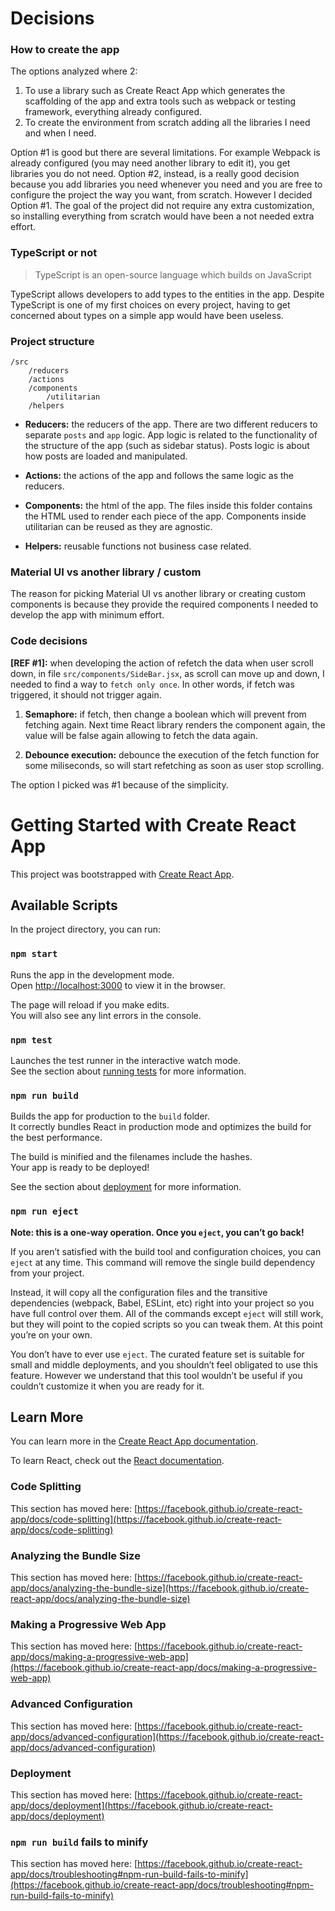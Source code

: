 # Decisions

### How to create the app
The options analyzed where 2:
1. To use a library such as Create React App which generates the scaffolding of the app and extra tools such as webpack or testing framework, everything already configured.
2. To create the environment from scratch adding all the libraries I need and when I need.

Option #1 is good but there are several limitations. For example Webpack is already configured (you may need another library to edit  it), you get libraries you do not need.
Option #2, instead, is a really good decision because you add libraries you need whenever you need and you are free to configure the project the way you want, from scratch.
However I decided Option #1. The goal of the project did not require any extra customization, so installing everything from scratch would have been a not needed extra effort.

### TypeScript or not
> TypeScript is an open-source language which builds on JavaScript

TypeScript allows developers to add types to the entities in the app.
Despite TypeScript is one of my first choices on every project, having to get concerned about types on a simple app would have been useless.

### Project structure
```
/src
    /reducers
    /actions
    /components
        /utilitarian
    /helpers
```

* __Reducers:__ the reducers of the app. There are two different reducers to separate `posts` and `app` logic. App logic is related to the functionality of the structure of the app (such as sidebar status). Posts logic is about how posts are loaded and manipulated. 

* __Actions:__ the actions of the app and follows the same logic as the reducers.

* __Components:__ the html of the app. The files inside this folder contains the HTML used to render each piece of the app. Components inside utilitarian can be reused as they are agnostic.

* __Helpers:__ reusable functions not business case related.

### Material UI vs another library / custom
The reason for picking Material UI vs another library or creating custom components is because they provide the required components I needed to develop the app with minimum effort.

### Code decisions

__[REF #1]:__ when developing the action of refetch the data when user scroll down, in file `src/components/SideBar.jsx`, as scroll can move up and down, I needed to find a way to `fetch only once`. In other words, if fetch was triggered, it should not trigger again.
1. __Semaphore:__ if fetch, then change a boolean which will prevent from fetching again. Next time React library renders the component again, the value will be false again allowing to fetch the data again.

2. __Debounce execution:__ debounce the execution of the fetch function for some miliseconds, so will start refetching as soon as user stop scrolling.

The option I picked was #1 because of the simplicity.

# Getting Started with Create React App

This project was bootstrapped with [Create React App](https://github.com/facebook/create-react-app).

## Available Scripts

In the project directory, you can run:

### `npm start`

Runs the app in the development mode.\
Open [http://localhost:3000](http://localhost:3000) to view it in the browser.

The page will reload if you make edits.\
You will also see any lint errors in the console.

### `npm test`

Launches the test runner in the interactive watch mode.\
See the section about [running tests](https://facebook.github.io/create-react-app/docs/running-tests) for more information.

### `npm run build`

Builds the app for production to the `build` folder.\
It correctly bundles React in production mode and optimizes the build for the best performance.

The build is minified and the filenames include the hashes.\
Your app is ready to be deployed!

See the section about [deployment](https://facebook.github.io/create-react-app/docs/deployment) for more information.

### `npm run eject`

**Note: this is a one-way operation. Once you `eject`, you can’t go back!**

If you aren’t satisfied with the build tool and configuration choices, you can `eject` at any time. This command will remove the single build dependency from your project.

Instead, it will copy all the configuration files and the transitive dependencies (webpack, Babel, ESLint, etc) right into your project so you have full control over them. All of the commands except `eject` will still work, but they will point to the copied scripts so you can tweak them. At this point you’re on your own.

You don’t have to ever use `eject`. The curated feature set is suitable for small and middle deployments, and you shouldn’t feel obligated to use this feature. However we understand that this tool wouldn’t be useful if you couldn’t customize it when you are ready for it.

## Learn More

You can learn more in the [Create React App documentation](https://facebook.github.io/create-react-app/docs/getting-started).

To learn React, check out the [React documentation](https://reactjs.org/).

### Code Splitting

This section has moved here: [https://facebook.github.io/create-react-app/docs/code-splitting](https://facebook.github.io/create-react-app/docs/code-splitting)

### Analyzing the Bundle Size

This section has moved here: [https://facebook.github.io/create-react-app/docs/analyzing-the-bundle-size](https://facebook.github.io/create-react-app/docs/analyzing-the-bundle-size)

### Making a Progressive Web App

This section has moved here: [https://facebook.github.io/create-react-app/docs/making-a-progressive-web-app](https://facebook.github.io/create-react-app/docs/making-a-progressive-web-app)

### Advanced Configuration

This section has moved here: [https://facebook.github.io/create-react-app/docs/advanced-configuration](https://facebook.github.io/create-react-app/docs/advanced-configuration)

### Deployment

This section has moved here: [https://facebook.github.io/create-react-app/docs/deployment](https://facebook.github.io/create-react-app/docs/deployment)

### `npm run build` fails to minify

This section has moved here: [https://facebook.github.io/create-react-app/docs/troubleshooting#npm-run-build-fails-to-minify](https://facebook.github.io/create-react-app/docs/troubleshooting#npm-run-build-fails-to-minify)
